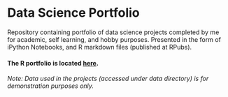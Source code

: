 # Data Science Portfolio
Repository containing portfolio of data science projects completed by me for academic, self learning, and hobby purposes. Presented in the form of iPython Notebooks, and R markdown files (published at RPubs).

#### The R portfolio is located [here](https://rpubs.com/greyson21).

_Note: Data used in the projects (accessed under data directory) is for demonstration purposes only._
